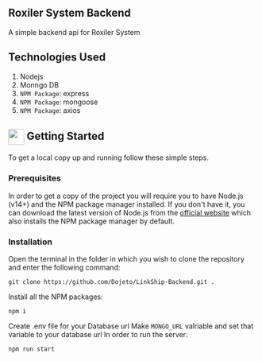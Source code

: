 ## Roxiler System Backend

A simple backend api for Roxiler System


## Technologies Used
1. Nodejs
2. Monngo DB
3. `NPM Package`: express
4. `NPM Package`: mongoose
5. `NPM Package`: axios

<!-- GETTING STARTED -->
## <img align="center" src="https://cdn.iconscout.com/icon/free/png-512/laptop-user-1-1179329.png" width="32" height="32"> Getting Started

To get a local copy up and running follow these simple steps.
### Prerequisites
In order to get a copy of the project you will require you to have Node.js (v14+) and the NPM package manager installed. If you don't have it, you can download the latest version of Node.js from the [official website](https://nodejs.org/en/download/) which also installs the NPM package manager by default.
### Installation
Open the terminal in the folder in which you wish to clone the repository and enter the following command:
``` 
git clone https://github.com/Dojeto/LinkShip-Backend.git .
```
Install all the NPM packages:
```
npm i
```
Create .env file for your Database url
Make `MONGO_URL` valriable and set that variable to your database url
In order to run the server:
```
npm run start
```
